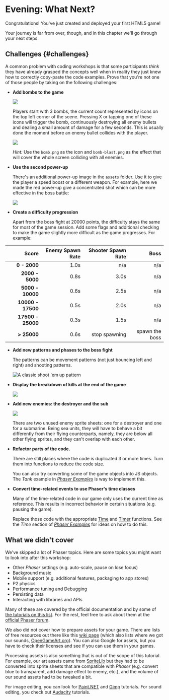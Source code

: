 # Evening: What Next?

Congratulations! You've just created and deployed your first HTML5 game!

Your journey is far from over, though, and in this chapter we'll go through your next steps.

## Challenges {#challenges}

A common problem with coding workshops is that some participants _think_ they have already grasped the concepts well when in reality they just knew how to correctly copy-paste the code examples. Prove that you're not one of those people by taking on the following challenges:

* **Add bombs to the game**

    ![](images/bomb_icons.png)

    Players start with 3 bombs, the current count represented by icons on the top left corner of the scene. Pressing X or tapping one of these icons will trigger the bomb, continuously destroying all enemy bullets and dealing a small amount of damage for a few seconds. This is usually done the moment before an enemy bullet collides with the player.

    ![](images/bomb_blast.png)

    *Hint:* Use the `bomb.png` as the icon and `bomb-blast.png` as the effect that will cover the whole screen colliding with all enemies.

* **Use the second power-up**

    There's an additional power-up image in the `assets` folder. Use it to give the player a speed boost or a different weapon. For example, here we made the red power-up give a concentrated shot which can be more effective in the boss battle:

    ![](images/powerup2.png)

* **Create a difficulty progression**
    
    Apart from the boss fight at 20000 points, the difficulty stays the same for most of the game session. Add some flags and additional checking to make the game slightly more difficult as the game progresses. For example:

| Score             | Enemy Spawn Rate | Shooter Spawn Rate |           Boss |
| -----------------:| ----------------:| ------------------:| --------------:|
|      **0 - 2000** |             1.0s |                n/a |            n/a |
|   **2000 - 5000** |             0.8s |               3.0s |            n/a |
|  **5000 - 10000** |             0.6s |               2.5s |            n/a |
| **10000 - 17500** |             0.5s |               2.0s |            n/a |
| **17500 - 25000** |             0.3s |               1.5s |            n/a |
|       **> 25000** |             0.6s |      stop spawning | spawn the boss |

* **Add new patterns and phases to the boss fight**

    The patterns can be movement patterns (not just bouncing left and right) and shooting patterns.

    ![A classic shoot 'em up pattern](images/boss_pattern.png)

* **Display the breakdown of kills at the end of the game**

    ![](images/breakdown.png)

* **Add new enemies: the destroyer and the sub**

    ![](images/new_enemies.png)

    There are two unused enemy sprite sheets: one for a destroyer and one for a submarine. Being sea units, they will have to behave a bit differently from their flying counterparts, namely, they are below all other flying sprites, and they can't overlap with each other.

* **Refactor parts of the code.**

    There are still places where the code is duplicated 3 or more times. Turn them into functions to reduce the code size.

    You can also try converting some of the game objects into JS objects. The _Tank_ example in [_Phaser Examples_](http://phaser.io/examples) is way to implement this.

* **Convert time-related events to use Phaser's time classes**

    Many of the time-related code in our game only uses the current time as reference. This results in incorrect behavior in certain situations (e.g. pausing the game).

    Replace those code with the appropriate [Time](https://phaser.io/docs/2.3.0/Phaser.Time.html) and [Timer](https://phaser.io/docs/2.3.0/Phaser.Timer.html) functions. See the _Time_ section of [_Phaser Examples_](http://phaser.io/examples) for ideas on how to do this.

## What we didn't cover

We've skipped a lot of Phaser topics. Here are some topics you might want to look into after this workshop:

* Other _Phaser_ settings (e.g. auto-scale, pause on lose focus)
* Background music
* Mobile support (e.g. additional features, packaging to app stores)
* P2 physics
* Performance tuning and Debugging
* Persisting data
* Interacting with libraries and APIs

Many of these are covered by the official documentation and by some of [the tutorials on this list](http://www.lessmilk.com/phaser-tutorial/). For the rest, feel free to ask about them at the [official Phaser forum](http://www.html5gamedevs.com/forum/14-phaser/).

We also did not cover how to prepare assets for your game. There are lists of free resources out there like this [wiki page](http://freegamedev.net/wiki/Art_asset_resources) (which also lists where we got our sounds, [OpenGameArt.org](http://opengameart.org/)). You can also Google for assets, but you have to check their licenses and see if you can use them in your games.

Processing assets is also something that is out of the scope of this tutorial. For example, our art assets came from [SpriteLib](http://www.widgetworx.com/spritelib/) but they had to be converted into sprite sheets that are compatible with _Phaser_ (e.g. convert blue to transparent, add damage effect to enemy, etc.), and the volume of our sound assets had to be tweaked a bit.

For image editing, you can look for [Paint.NET](http://www.getpaint.net/) and [Gimp](http://www.gimp.org/) tutorials. For sound editing, you check out [Audacity](http://audacity.sourceforge.net/) tutorials.

